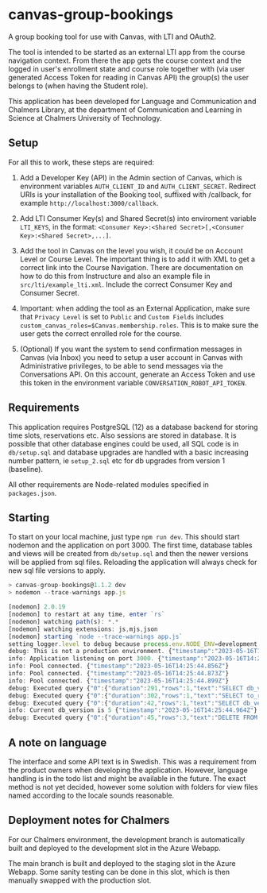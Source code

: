 # canvas-group-bookings
A group booking tool for use with Canvas, with LTI and OAuth2.

The tool is intended to be started as an external LTI app from the course navigation context. From there the app gets the course context and the logged in user's enrollment state and course role together with (via user generated Access Token for reading in Canvas API) the group(s) the user belongs to (when having the Student role). 

This application has been developed for Language and Communication and Chalmers Library, at the department of Communication and Learning in Science at Chalmers University of Technology.


## Setup

For all this to work, these steps are required:

1. Add a Developer Key (API) in the Admin section of Canvas, which is environment variables ```AUTH_CLIENT_ID``` and ```AUTH_CLIENT_SECRET```. Redirect URIs is your installation of the Booking tool, suffixed with /callback, for example ```http://localhost:3000/callback```.

2. Add LTI Consumer Key(s) and Shared Secret(s) into enviroment variable ```LTI_KEYS```, in the format:
```<Consumer Key>:<Shared Secret>[,<Consumer Key>:<Shared Secret>,...]```.

3. Add the tool in Canvas on the level you wish, it could be on Account Level or Course Level. The important thing is to add it with XML to get a correct link into the Course Navigation. There are documentation on how to do this from Instructure and also an example file in ```src/lti/example_lti.xml```. Include the correct Consumer Key and Consumer Secret.

4. Important: when adding the tool as an External Application, make sure that ```Privacy Level``` is set to ```Public``` and ```Custom Fields``` includes ```custom_canvas_roles=$Canvas.membership.roles```. This is to make sure the user gets the correct enrolled role for the course.

5. (Optional) If you want the system to send confirmation messages in Canvas (via Inbox) you need to setup a user account in Canvas with Administrative privileges, to be able to send messages via the Conversations API. On this account, generate an Access Token and use this token in the environment variable ```CONVERSATION_ROBOT_API_TOKEN```.


## Requirements

This application requires PostgreSQL (12) as a database backend for storing time slots, reservations etc. Also sessions are stored in database. It is possible that other database engines could be used, all SQL code is in ```db/setup.sql``` and database upgrades are handled with a basic increasing number pattern, ie ```setup_2.sql``` etc for db upgrades from version 1 (baseline). 

All other requirements are Node-related modules specified in ```packages.json```.


## Starting

To start on your local machine, just type ```npm run dev```. This should start nodemon and the application on port 3000. The first time, database tables and views will be created from ```db/setup.sql``` and then
the newer versions will be applied from sql files. Reloading the application will always check for new sql file versions to apply.

```js
> canvas-group-bookings@1.1.2 dev
> nodemon --trace-warnings app.js

[nodemon] 2.0.19
[nodemon] to restart at any time, enter `rs`
[nodemon] watching path(s): *.*
[nodemon] watching extensions: js,mjs,json
[nodemon] starting `node --trace-warnings app.js`
setting logger.level to debug because process.env.NODE_ENV=development
debug: This is not a production environment. {"timestamp":"2023-05-16T14:25:44.628Z"}
info: Application listening on port 3000. {"timestamp":"2023-05-16T14:25:44.636Z"}
info: Pool connected. {"timestamp":"2023-05-16T14:25:44.856Z"}
info: Pool connected. {"timestamp":"2023-05-16T14:25:44.873Z"}
info: Pool connected. {"timestamp":"2023-05-16T14:25:44.899Z"}
debug: Executed query {"0":{"duration":291,"rows":1,"text":"SELECT db_version FROM version ORDER BY applied_at DESC LIMIT 1"},"timestamp":"2023-05-16T14:25:44.919Z"}
debug: Executed query {"0":{"duration":302,"rows":1,"text":"SELECT to_regclass($1::text)"},"timestamp":"2023-05-16T14:25:44.942Z"}
debug: Executed query {"0":{"duration":42,"rows":1,"text":"SELECT db_version FROM version ORDER BY applied_at DESC LIMIT 1"},"timestamp":"2023-05-16T14:25:44.962Z"}
info: Current db_version is 5 {"timestamp":"2023-05-16T14:25:44.964Z"}
debug: Executed query {"0":{"duration":45,"rows":3,"text":"DELETE FROM \"user_session\" WHERE expire < to_timestamp($1)"},"timestamp":"2023-05-16T14:25:44.987Z"}
```


## A note on language

The interface and some API text is in Swedish. This was a requirement from the product owners when developing the application. However, language handling is in the todo list and might be available in the future. The exact method is not yet decided, however some solution with folders for view files named according to the locale sounds reasonable.


## Deployment notes for Chalmers

For our Chalmers environment, the development branch is automatically built and deployed to the development slot in the Azure Webapp.

The main branch is built and deployed to the staging slot in the Azure Webapp. Some sanity testing can be done in this slot, which is then manually swapped with the production slot.
